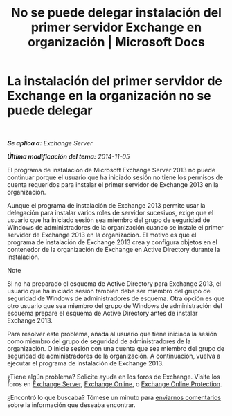﻿---
title: 'No se puede delegar instalación del primer servidor Exchange en organización | Microsoft Docs'
TOCTitle: La instalación del primer servidor de Exchange en la organización no se puede delegar
ms:assetid: be975d74-632d-4190-9c3b-b0cafe4eb332
ms:mtpsurl: https://technet.microsoft.com/es-es/library/ms.exch.setupreadiness.delegatedcafefirstinstall(v=EXCHG.150)
ms:contentKeyID: 48268616
ms.date: 05/22/2018
mtps_version: v=EXCHG.150
ms.translationtype: MT
---

# La instalación del primer servidor de Exchange en la organización no se puede delegar

 

_**Se aplica a:** Exchange Server_

_**Última modificación del tema:** 2014-11-05_

El programa de instalación de Microsoft Exchange Server 2013 no puede continuar porque el usuario que ha iniciado sesión no tiene los permisos de cuenta requeridos para instalar el primer servidor de Exchange 2013 en la organización.

Aunque el programa de instalación de Exchange 2013 permite usar la delegación para instalar varios roles de servidor sucesivos, exige que el usuario que ha iniciado sesión sea miembro del grupo de seguridad de Windows de administradores de la organización cuando se instale el primer servidor de Exchange 2013 en la organización. El motivo es que el programa de instalación de Exchange 2013 crea y configura objetos en el contenedor de la organización de Exchange en Active Directory durante la instalación.


> [!NOTE]
> Si no ha preparado el esquema de Active Directory para Exchange&nbsp;2013, el usuario que ha iniciado sesión también debe ser miembro del grupo de seguridad de Windows de administradores de esquema. Otra opción es que otro usuario que sea miembro del grupo de Windows de administración del esquema prepare el esquema de Active Directory antes de instalar Exchange&nbsp;2013.



Para resolver este problema, añada al usuario que tiene iniciada la sesión como miembro del grupo de seguridad de administradores de la organización. O inicie sesión con una cuenta que sea miembro del grupo de seguridad de administradores de la organización. A continuación, vuelva a ejecutar el programa de instalación de Exchange 2013.

¿Tiene algún problema? Solicite ayuda en los foros de Exchange. Visite los foros en [Exchange Server](https://go.microsoft.com/fwlink/p/?linkid=60612), [Exchange Online](https://go.microsoft.com/fwlink/p/?linkid=267542), o [Exchange Online Protection](https://go.microsoft.com/fwlink/p/?linkid=285351).

¿Encontró lo que buscaba? Tómese un minuto para [enviarnos comentarios](mailto:exsetuphelpfeedback@microsoft.com?subject=exchange%202013%20setup%20help%20feedbac) sobre la información que deseaba encontrar.

